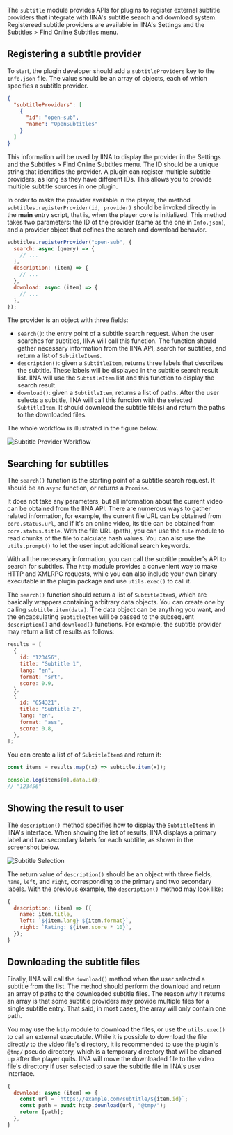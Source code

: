 The `subtitle` module provides APIs for plugins to register external subtitle providers that integrate with IINA's subtitle search and download system.
Registereed subtitle providers are available in IINA's Settings and the Subtitles > Find Online Subtitles menu.

## Registering a subtitle provider

To start, the plugin developer should add a `subtitleProviders` key to the `Info.json` file. The value should be an array of objects, each of which specifies a subtitle provider.

```json
{
  "subtitleProviders": [
    {
      "id": "open-sub",
      "name": "OpenSubtitles"
    }
  ]
}
```

This information will be used by IINA to display the provider in the Settings and the Subtitles > Find Online Subtitles menu.
The ID should be a unique string that identifies the provider.
A plugin can register multiple subtitle providers, as long as they have different IDs.
This allows you to provide multiple subtitle sources in one plugin.

In order to make the provider available in the player, the method `subtitles.registerProvider(id, provider)` should be invoked directly in the **main** entry script, that is, when the player core is initialized.
This method takes two parameters: the ID of the provider (same as the one in `Info.json`), and a provider object that defines the search and download behavior.

```js
subtitles.registerProvider("open-sub", {
  search: async (query) => {
    // ...
  },
  description: (item) => {
    // ...
  },
  download: async (item) => {
    // ...
  },
});
```

The provider is an object with three fields:

- `search()`: the entry point of a subtitle search request.
  When the user searches for subtitles, IINA will call this function.
  The function should gather necessary information from the IINA API, search for subtitles, and return a list of `SubtitleItem`s.
- `description()`: given a `SubtitleItem`, returns three labels that describes the subtitle.
  These labels will be displayed in the subtitle search result list.
  IINA will use the `SubtitleItem` list and this function to display the search result.
- `download()`: given a `SubtitleItem`, returns a list of paths.
  After the user selects a subtitle, IINA will call this function with the selected `SubtitleItem`.
  It should download the subtitle file(s) and return the paths to the downloaded files.

The whole workflow is illustrated in the figure below.

![Subtitle Provider Workflow](/media/subtitle-providers.png)

## Searching for subtitles

The `search()` function is the starting point of a subtitle search request.
It should be an `async` function, or returns a `Promise`.

It does not take any parameters, but all information about the current video can be obtained from the IINA API.
There are numerous ways to gather related information, for example, the current file URL can be obtained from `core.status.url`, and if it's an online video, its title can be obtained from `core.status.title`.
With the file URL (path), you can use the `file` module to read chunks of the file to calculate hash values.
You can also use the `utils.prompt()` to let the user input additional search keywords.

With all the necessary information, you can call the subtitle provider's API to search for subtitles.
The `http` module provides a convenient way to make HTTP and XMLRPC requests, while you can also include your own binary executable in the plugin package and use `utils.exec()` to call it.

The `search()` function should return a list of `SubtitleItem`s, which are basically wrappers containing arbitrary data objects.
You can create one by calling `subtitle.item(data)`.
The data object can be anything you want, and the encapsulating `SubtitleItem` will be passed to the subsequent `description()` and `download()` functions.
For example, the subtitle provider may return a list of results as follows:

```js
results = [
  {
    id: "123456",
    title: "Subtitle 1",
    lang: "en",
    format: "srt",
    score: 0.9,
  },
  {
    id: "654321",
    title: "Subtitle 2",
    lang: "en",
    format: "ass",
    score: 0.8,
  },
];
```

You can create a list of of `SubtitleItem`s and return it:

```js
const items = results.map((x) => subtitle.item(x));

console.log(items[0].data.id);
// "123456"
```

## Showing the result to user

The `description()` method specifies how to display the `SubtitleItem`s in IINA's interface.
When showing the list of results, IINA displays a primary label and two secondary labels for each subtitle, as shown in the screenshot below.

![Subtitle Selection](/media/sub-sel.png)

The return value of `description()` should be an object with three fields, `name`, `left`, and `right`, corresponding to the primary and two secondary labels. With the previous example, the `description()` method may look like:

```js
{
  description: (item) => ({
    name: item.title,
    left: `${item.lang} ${item.format}`,
    right: `Rating: ${item.score * 10}`,
  });
}
```

## Downloading the subtitle files

Finally, IINA will call the `download()` method when the user selected a subtitle from the list.
The method should perform the download and return an array of paths to the downloaded subtitle files.
The reason why it returns an array is that some subtitle providers may provide multiple files for a single subtitle entry. That said, in most cases, the array will only contain one path.

You may use the `http` module to download the files, or use the `utils.exec()` to call an external executable.
While it is possible to download the file directly to the video file's directory, it is recommended to use the plugin's `@tmp/` pseudo directory, which is a temporary directory that will be cleaned up after the player quits.
IINA will move the downloaded file to the video file's directory if user selected to save the subtitle file
in IINA's user interface.

```js
{
  download: async (item) => {
    const url = `https://example.com/subtitle/${item.id}`;
    const path = await http.download(url, "@tmp/");
    return [path];
  },
}
```
